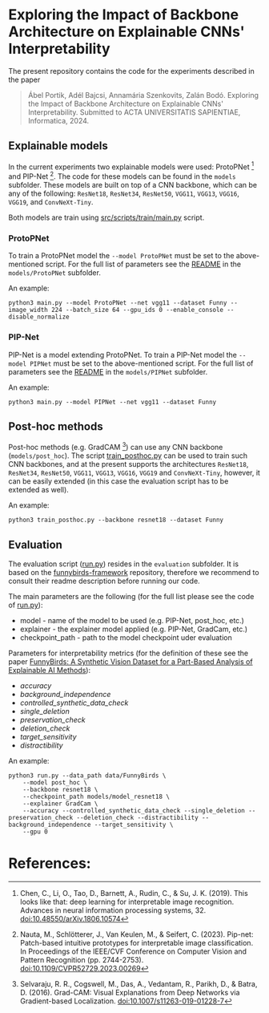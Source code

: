 # Exploring the Impact of Backbone Architecture on Explainable CNNs' Interpretability

The present repository contains the code for the experiments described in the paper

> Ábel Portik, Adél Bajcsi, Annamária Szenkovits, Zalán Bodó. 
> Exploring the Impact of Backbone Architecture on Explainable CNNs' Interpretability.
> Submitted to ACTA UNIVERSITATIS SAPIENTIAE, Informatica, 2024.

## Explainable models

In the current experiments two explainable models were used: ProtoPNet [^Chen-2018-ProtoPNet]
and PIP-Net [^Nauta-2023-PIP-Net]. The code for these models can be found in the `models` subfolder.
These models are built on top of a CNN backbone, which can be any of the following: `ResNet18`, 
`ResNet34`, `ResNet50`, `VGG11`, `VGG13`, `VGG16`, `VGG19`, and `ConvNeXt-Tiny`. 

Both models are train using [src/scripts/train/main.py](https://github.com/PortikAbel/XAI-Interpretability/blob/main/src/scripts/train/main.py) script.

### ProtoPNet

To train a ProtoPNet model the `--model ProtoPNet` must be set to the above-mentioned script.
For the full list of parameters see the [README](https://github.com/PortikAbel/XAI-Interpretability/blob/main/src/models/ProtoPNet/README.md) 
in the `models/ProtoPNet` subfolder.

An example:
```shell
python3 main.py --model ProtoPNet --net vgg11 --dataset Funny --image_width 224 --batch_size 64 --gpu_ids 0 --enable_console --disable_normalize
```

### PIP-Net

PIP-Net is a model extending ProtoPNet. To train a PIP-Net model the `--model PIPNet` 
must be set to the above-mentioned script. For the full list of parameters see the 
[README](https://github.com/PortikAbel/XAI-Interpretability/blob/main/src/models/PIPNet/README.md) in the `models/PIPNet` subfolder.

An example:
```shell
python3 main.py --model PIPNet --net vgg11 --dataset Funny
```

## Post-hoc methods

Post-hoc methods (e.g. GradCAM [^Selvaraju-2016-GradCam]) can use any CNN backbone (`models/post_hoc`). 
The script [train_posthoc.py](https://github.com/PortikAbel/XAI-Interpretability/blob/main/src/models/post_hoc/train_posthoc.py) 
can be used to train such CNN backbones, and at the present supports the architectures 
`ResNet18`, `ResNet34`, `ResNet50`, `VGG11`, `VGG13`, `VGG16`, `VGG19` and 
`ConvNeXt-Tiny`, however, it can be easily extended (in this case the evaluation 
script has to be extended as well).

An example:
```shell
python3 train_posthoc.py --backbone resnet18 --dataset Funny
```

## Evaluation

The evaluation script ([run.py](https://github.com/PortikAbel/XAI-Interpretability/blob/main/src/evaluation/run.py)) resides in the `evaluation` subfolder. 
It is based on the [funnybirds-framework](https://github.com/visinf/funnybirds-framework) repository, therefore we recommend to consult
their readme description before running our code.

The main parameters are the following (for the full list please see the code of [run.py](https://github.com/PortikAbel/XAI-Interpretability/blob/main/src/evaluation/run.py)):
* model - name of the model to be used (e.g. PIP-Net, post_hoc, etc.)
* explainer - the explainer model applied (e.g. PIP-Net, GradCam, etc.)
* checkpoint_path - path to the model checkpoint uder evaluation

Parameters for interpretability metrics (for the definition of these see the paper [FunnyBirds: A Synthetic Vision Dataset for a Part-Based Analysis of Explainable AI Methods](https://openaccess.thecvf.com/content/ICCV2023/html/Hesse_FunnyBirds_A_Synthetic_Vision_Dataset_for_a_Part-Based_Analysis_of_ICCV_2023_paper.html)):
* _accuracy_
* _background_independence_
* _controlled_synthetic_data_check_
* _single_deletion_
* _preservation_check_
* _deletion_check_
* _target_sensitivity_
* _distractibility_

An example:
```shell
python3 run.py --data_path data/FunnyBirds \
	--model post_hoc \
	--backbone resnet18 \
	--checkpoint_path models/model_resnet18 \
	--explainer GradCam \
	--accuracy --controlled_synthetic_data_check --single_deletion --preservation_check --deletion_check --distractibility --background_independence --target_sensitivity \
	--gpu 0
```

# References:

[^Selvaraju-2016-GradCam]: Selvaraju, R. R., Cogswell, M., Das, A., Vedantam, R., Parikh, D., & Batra, D. (2016).
  Grad-CAM: Visual Explanations from Deep Networks via Gradient-based Localization. 
  [doi:10.1007/s11263-019-01228-7](https://doi.org/10.1007/s11263-019-01228-7)

[^Chen-2018-ProtoPNet]: Chen, C., Li, O., Tao, D., Barnett, A., Rudin, C., & Su, J. K. (2019).
  This looks like that: deep learning for interpretable image recognition. 
  Advances in neural information processing systems, 32.
  [doi:10.48550/arXiv.1806.10574](https://doi.org/10.48550/arXiv.1806.10574)

[^Nauta-2023-PIP-Net]: Nauta, M., Schlötterer, J., Van Keulen, M., & Seifert, C. (2023). 
  Pip-net: Patch-based intuitive prototypes for interpretable image classification. 
  In Proceedings of the IEEE/CVF Conference on Computer Vision and Pattern Recognition (pp. 2744-2753).
  [doi:10.1109/CVPR52729.2023.00269](https://doi.org/10.1109/CVPR52729.2023.00269)